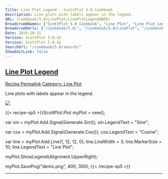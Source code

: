 ```yaml
---
Title: Line Plot Legend - ScottPlot 5.0 Cookbook
Description: Line plots with labels appear in the legend.
URL: /cookbook/5.0/LinePlot/LinePlotLegendQWER/
BreadcrumbNames: ["ScottPlot 5.0 Cookbook", "Line Plot", "Line Plot Legend"]
BreadcrumbUrls: ["/cookbook/5.0/", "/cookbook/5.0/LinePlot", "/cookbook/5.0/LinePlot/LinePlotLegendQWER"]
Date: 2024-10-31
Version: ScottPlot 5.0.42
Version: ScottPlot 5.0.42
SearchUrl: "/cookbook/5.0/search/"
ShowEditLink: false
---
```



<h2 style='border-bottom: 0;'><a href='/cookbook/5.0/LinePlot/LinePlotLegendQWER'>Line Plot Legend</a></h2>

<div class="d-flex mb-2">
<a class="btn btn-sm btn-primary me-1" href="/cookbook/5.0/LinePlot/LinePlotLegendQWER">Recipe Permalink</a>
<a class="btn btn-sm btn-success me-1" href="/cookbook/5.0/LinePlot">Category: Line Plot</a>
</div>

Line plots with labels appear in the legend.

[![](/cookbook/5.0/images/LinePlotLegendQWER.png?241031194635)](/cookbook/5.0/images/LinePlotLegendQWER.png?241031194635)

{{< recipe-sp5 >}}ScottPlot.Plot myPlot = new();

var sin = myPlot.Add.Signal(Generate.Sin());
sin.LegendText = "Sine";

var cos = myPlot.Add.Signal(Generate.Cos());
cos.LegendText = "Cosine";

var line = myPlot.Add.Line(1, 12, 12, 0);
line.LineWidth = 3;
line.MarkerSize = 10;
line.LegendText = "Line Plot";

myPlot.ShowLegend(Alignment.UpperRight);

myPlot.SavePng("demo.png", 400, 300);
{{< /recipe-sp5 >}}

<hr class='my-5 invisible'>


